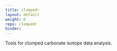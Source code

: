 ```yaml
---
title: clumpedr
layout: default
weight: 6
repo: clumpedr
binder:
---
```


Tools for clumped carbonate isotope data analysis.
